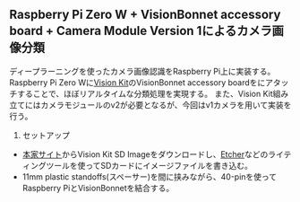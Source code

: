 Raspberry Pi Zero W + VisionBonnet accessory board + Camera Module Version 1によるカメラ画像分類
------------

ディープラーニングを使ったカメラ画像認識をRaspberry Pi上に実装する。
Raspberry Pi Zero Wに[Vision Kit](https://aiyprojects.withgoogle.com/vision/)のVisionBonnet accessory boardをにアタッチすることで、ほぼリアルタイムな分類処理を実現する。
また、Vision Kit組み立てにはカメラモジュールのv2が必要となるが、今回はv1カメラを用いて実装を行う。

1. セットアップ  
- [本家サイト](https://aiyprojects.withgoogle.com/vision/)からVision Kit SD Imageをダウンロードし、[Etcher](https://etcher.io/)などのライティングツールを使ってSDカードにイメージファイルを書き込む。
- 11mm plastic standoffs(スペーサー)を間に挟みながら、40-pinを使ってRaspberry PiとVisionBonnetを結合する。
 
